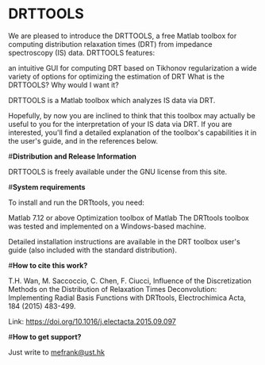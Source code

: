 # DRTTOOLS

We are pleased to introduce the DRTTOOLS, a free Matlab toolbox for computing distribution relaxation times (DRT) from impedance spectroscopy (IS) data.
DRTTOOLS features:

an intuitive GUI for computing DRT based on Tikhonov regularization
a wide variety of options for optimizing the estimation of DRT
What is the DRTTOOLS? Why would I want it?

DRTTOOLS is a Matlab toolbox which analyzes IS data via DRT.

Hopefully, by now you are inclined to think that this toolbox may actually be useful to you for the interpretation of your IS data via DRT. If you are interested, you'll find a detailed explanation of the toolbox's capabilities it in the user's guide, and in the references below.

#**Distribution and Release Information**

DRTTOOLS is freely available under the GNU license from this site.

#**System requirements**

To install and run the DRTtools, you need:

Matlab 7.12 or above
Optimization toolbox of Matlab
The DRTtools toolbox was tested and implemented on a Windows-based machine. 

Detailed installation instructions are available in the DRT toolbox user's guide (also included with the standard distribution).

#**How to cite this work?**

T.H. Wan, M. Saccoccio, C. Chen, F. Ciucci, Influence of the Discretization Methods on the Distribution of Relaxation Times Deconvolution: Implementing Radial Basis Functions with DRTtools, Electrochimica Acta, 184 (2015) 483-499.

Link: https://doi.org/10.1016/j.electacta.2015.09.097

#**How to get support?**

Just write to mefrank@ust.hk

